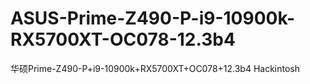 # ASUS-Prime-Z490-P-i9-10900k-RX5700XT-OC078-12.3b4
华硕Prime-Z490-P+i9-10900k+RX5700XT+OC078+12.3b4 Hackintosh
